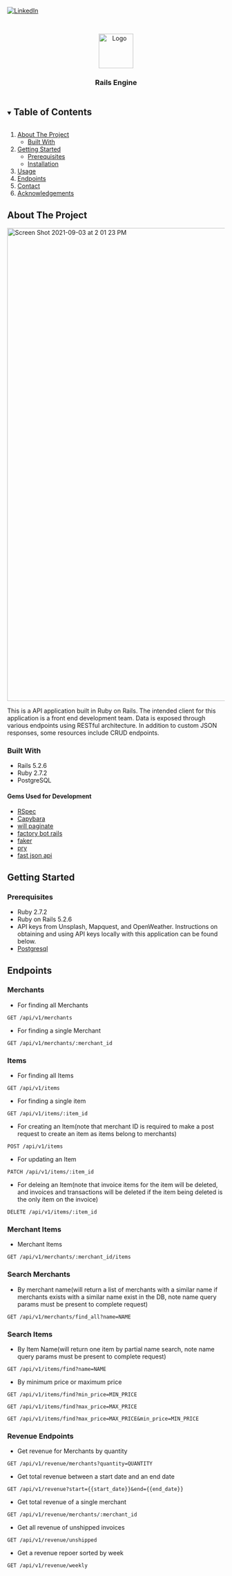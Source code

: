 

[![LinkedIn][linkedin-shield]][linkedin-url]



<!-- PROJECT LOGO -->
<br />
<p align="center">
  <a href="https://github.com/github_username/repo_name">
    <img src="https://user-images.githubusercontent.com/80132364/132785374-6483e60c-7a65-4101-b611-3546ef1a2f84.png" alt="Logo" width="80" height="80">
  </a>

  <h3 align="center">Rails Engine</h3>

<!-- TABLE OF CONTENTS -->
  <details open="open"><summary><h2 style="display: inline-block">Table of Contents</h2></summary>
  <ol>
    <li>
      <a href="#about-the-project">About The Project</a>
      <ul>
        <li><a href="#built-with">Built With</a></li>
      </ul>
    </li>
    <li>
      <a href="#getting-started">Getting Started</a>
      <ul>
        <li><a href="#prerequisites">Prerequisites</a></li>
        <li><a href="#installation">Installation</a></li>
      </ul>
    </li>
    <li><a href="#usage">Usage</a></li>
    <li><a href="#endpoints">Endpoints</a></li>
    <li><a href="#contact">Contact</a></li>
    <li><a href="#acknowledgements">Acknowledgements</a></li>
  </ol>
</details>



<!-- ABOUT THE PROJECT -->
## About The Project

<img width="1096" alt="Screen Shot 2021-09-03 at 2 01 23 PM" src="https://user-images.githubusercontent.com/80132364/132785754-258e2580-71ec-4de4-8aeb-005fc6c89b3b.png">

This is a API application built in Ruby on Rails. The intended client for this application is a front end development team. Data is exposed through various endpoints using RESTful architecture. In addition to custom JSON responses, some resources include CRUD endpoints. 


### Built With

* Rails 5.2.6
* Ruby 2.7.2
* PostgreSQL

#### Gems Used for Development

* <a href="https://github.com/rspec/rspec-rails">RSpec</a>
* <a href="https://github.com/teamcapybara/capybara">Capybara</a>
* <a href="https://github.com/mislav/will_paginate">will paginate</a>
* <a href="https://github.com/thoughtbot/factory_bot_rails">factory bot rails</a>
* <a href="https://github.com/faker-ruby/faker">faker</a>
* <a href="https://github.com/pry/pry">pry</a>
* <a href="https://github.com/Netflix/fast_jsonapi">fast json api</a>


<!-- GETTING STARTED -->
## Getting Started

### Prerequisites

* Ruby 2.7.2
* Ruby on Rails 5.2.6
* API keys from Unsplash, Mapquest, and OpenWeather. Instructions on obtaining and using API keys locally with this application can be found below. 
* <a href="https://www.postgresql.org/download/">Postgresql</a>

## Endpoints

### Merchants
- For finding all Merchants
```
GET /api/v1/merchants
```

- For finding a single Merchant
```
GET /api/v1/merchants/:merchant_id
```

### Items
- For finding all Items
```
GET /api/v1/items
```

- For finding a single item
```
GET /api/v1/items/:item_id
```

- For creating an Item(note that merchant ID is required to make a post request to create an item as items belong to merchants)
```
POST /api/v1/items
```

- For updating an Item
```
PATCH /api/v1/items/:item_id
```

- For deleing an Item(note that invoice items for the item will be deleted, and invoices and transactions will be deleted if the item being deleted is the only item on the invoice)
```
DELETE /api/v1/items/:item_id
```

### Merchant Items
- Merchant Items
```
GET /api/v1/merchants/:merchant_id/items
```

### Search Merchants
- By merchant name(will return a list of merchants with a similar name if merchants exists with a similar name exist in the DB, note name query params must be present to complete request)
```
GET /api/v1/merchants/find_all?name=NAME
```

### Search Items
- By Item Name(will return one item by partial name search, note name query params must be present to complete request)
```
GET /api/v1/items/find?name=NAME
```

- By minimum price or maximum price
```
GET /api/v1/items/find?min_price=MIN_PRICE
```

```
GET /api/v1/items/find?max_price=MAX_PRICE
```

```
GET /api/v1/items/find?max_price=MAX_PRICE&min_price=MIN_PRICE
```

### Revenue Endpoints
- Get revenue for Merchants by quantity
```
GET /api/v1/revenue/merchants?quantity=QUANTITY
```

- Get total revenue between a start date and an end date
```
GET /api/v1/revenue?start={{start_date}}&end={{end_date}}
```

- Get total revenue of a single merchant
```
GET /api/v1/revenue/merchants/:merchant_id
```

- Get all revenue of unshipped invoices
```
GET /api/v1/revenue/unshipped
```

- Get a revenue repoer sorted by week 
```
GET /api/v1/revenue/weekly
```
<!-- MARKDOWN LINKS & IMAGES -->
<!-- https://www.markdownguide.org/basic-syntax/#reference-style-links -->
[linkedin-shield]: https://img.shields.io/badge/-LinkedIn-black.svg?style=for-the-badge&logo=linkedin&colorB=555
[linkedin-url]: https://linkedin.com/in/matt-toensing
